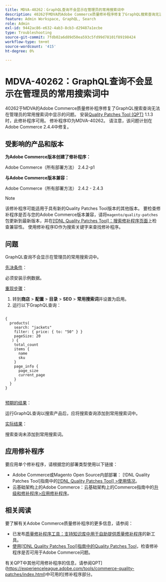 ```yaml
---
title: MDVA-40262：GraphQL查询不会显示在管理员的常用搜索词中
description: 40262于MDVA的Adobe Commerce质量修补程序修复了GraphQL搜索查询无法在管理员的常用搜索词中显示的问题。 安装[Quality Patches Tool (QPT)](https://experienceleague.adobe.com/en/docs/commerce-operations/tools/quality-patches-tool/quality-patches-tool-to-self-serve-quality-patches) 1.1.3后，即可使用此修补程序。 修补程序ID为MDVA-40262。 请注意，该问题计划在Adobe Commerce 2.4.4中修复。
feature: Admin Workspace, GraphQL, Search
role: Admin
exl-id: 9442ac86-e632-4ab3-8cb3-d29487a1ecbe
type: Troubleshooting
source-git-commit: 7fdb02a6d89d50ea593c5fd99d78101f89198424
workflow-type: tm+mt
source-wordcount: '415'
ht-degree: 0%

---
```


# MDVA-40262：GraphQL查询不会显示在管理员的常用搜索词中

40262于MDVA的Adobe Commerce质量修补程序修复了GraphQL搜索查询无法在管理员的常用搜索词中显示的问题。 安装[Quality Patches Tool (QPT)](https://experienceleague.adobe.com/en/docs/commerce-operations/tools/quality-patches-tool/quality-patches-tool-to-self-serve-quality-patches) 1.1.3时，此修补程序可用。 修补程序ID为MDVA-40262。 请注意，该问题计划在Adobe Commerce 2.4.4中修复。

## 受影响的产品和版本

**为Adobe Commerce版本创建了修补程序：**

Adobe Commerce（所有部署方法） 2.4.2-p1

**与Adobe Commerce版本兼容：**

Adobe Commerce（所有部署方法） 2.4.2 - 2.4.3

>[!NOTE]
>
>该修补程序可能适用于具有新的Quality Patches Tool版本的其他版本。 要检查修补程序是否与您的Adobe Commerce版本兼容，请将`magento/quality-patches`包更新到最新版本，并在[[!DNL Quality Patches Tool]：搜索修补程序页面](https://experienceleague.adobe.com/en/docs/commerce-operations/tools/quality-patches-tool/quality-patches-tool-to-self-serve-quality-patches)上检查兼容性。 使用修补程序ID作为搜索关键字来查找修补程序。

## 问题

GraphQL查询不会显示在管理员的常用搜索词中。

<u>先决条件</u>：

必须安装示例数据。

<u>重现步骤</u>：

1. 转到&#x200B;**商店** > **配置** > **目录** > **SEO** > **常用搜索词**&#x200B;并设置为启用。
1. 运行以下GraphQL查询：

<pre>
<code class="language-graphql">
{
  products(
    search: "jackets"
    filter: { price: { to: "50" } }
    pageSize: 20
   ) {
    total_count
    items {
      name
      sku
    }
    page_info {
      page_size
      current_page
    }
  }
}
</code>
</pre>

<u>预期的结果</u>：

运行GraphQL查询以搜索产品后，应将搜索查询添加到常用搜索词中。

<u>实际结果</u>：

搜索查询未添加到常用搜索词。

## 应用修补程序

要应用单个修补程序，请根据您的部署类型使用以下链接：

* Adobe Commerce或Magento Open Source内部部署： [!DNL Quality Patches Tool]指南中的[[!DNL Quality Patches Tool] >使用情况](/help/tools/quality-patches-tool/usage.md)。
* 云基础架构上的Adobe Commerce：云基础架构上的Commerce指南中的[升级和修补程序>应用修补程序](https://experienceleague.adobe.com/docs/commerce-cloud-service/user-guide/develop/upgrade/apply-patches.html)。

## 相关阅读

要了解有关Adobe Commerce质量修补程序的更多信息，请参阅：

* 已发布[质量修补程序工具：支持知识库中用于自助提供质量修补程序](https://experienceleague.adobe.com/en/docs/commerce-operations/tools/quality-patches-tool/quality-patches-tool-to-self-serve-quality-patches)的新工具。
* [使用[!DNL Quality Patches Tool]指南中的Quality Patches Tool](/help/tools/quality-patches-tool/patches-available-in-qpt/check-patch-for-magento-issue-with-magento-quality-patches.md)，检查修补程序是否可用于Adobe Commerce问题。

有关QPT中其他可用修补程序的信息，请参阅QPT](https://experienceleague.adobe.com/tools/commerce-quality-patches/index.html)中可用的[修补程序部分。
